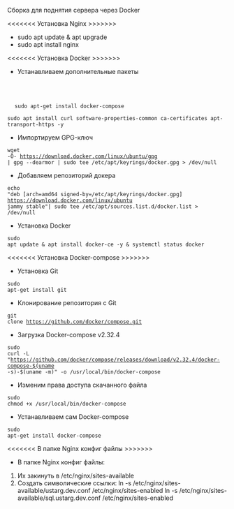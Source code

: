 Сборка для поднятия сервера через Docker

<<<<<<< Установка Nginx >>>>>>>

- sudo apt update & apt upgrade
- sudo apt install nginx

<<<<<<< Установка Docker >>>>>>>

- Устанавливаем дополнительные пакеты
  <div class="copyButton--6B33">
<pre class="core--x9b5">  

 
  <code class="hljs--Qdn- hljs language-undefined" data-highlighted="yes">sudo apt-get install docker-compose</code>
</pre>
 </div>
<code class="hljs--Qdn- hljs language-undefined" data-highlighted="yes">sudo apt install curl software-properties-common ca-certificates apt-transport-https -y
</code>

- Импортируем GPG-ключ

<code class="hljs--Qdn- hljs language-undefined" data-highlighted="yes">wget -O- https://download.docker.com/linux/ubuntu/gpg | gpg --dearmor | sudo tee /etc/apt/keyrings/docker.gpg > /dev/null
</code>

- Добавляем репозиторий докера

<code class="hljs--Qdn- hljs language-undefined" data-highlighted="yes">echo "deb [arch=amd64 signed-by=/etc/apt/keyrings/docker.gpg] https://download.docker.com/linux/ubuntu jammy stable"| sudo tee /etc/apt/sources.list.d/docker.list > /dev/null
</code>

- Установка Docker

<code class="hljs--Qdn- hljs language-undefined" data-highlighted="yes">sudo apt update & apt install docker-ce -y & systemctl status docker
</code>

<<<<<<< Установка Docker-compose >>>>>>>

- Установка Git

<code class="hljs--Qdn- hljs language-undefined" data-highlighted="yes">sudo apt-get install git
</code>

- Клонирование репозитория с Git

<code class="hljs--Qdn- hljs language-undefined" data-highlighted="yes">git clone https://github.com/docker/compose.git
</code>

- Загрузка Docker-compose v2.32.4

<code class="hljs--Qdn- hljs language-undefined" data-highlighted="yes">sudo curl -L "https://github.com/docker/compose/releases/download/v2.32.4/docker-compose-$(uname -s)-$(uname -m)" -o /usr/local/bin/docker-compose
</code>

- Изменим права доступа скачанного файла

<code class="hljs--Qdn- hljs language-undefined" data-highlighted="yes">sudo chmod +x /usr/local/bin/docker-compose
</code>

- Устанавливаем сам Docker-compose

<code class="hljs--Qdn- hljs language-undefined" data-highlighted="yes">sudo apt-get install docker-compose
</code>

<<<<<<< В папке Nginx конфиг файлы >>>>>>>

- В папке Nginx конфиг файлы:

1. Их закинуть в /etc/nginx/sites-available
2. Создать символические ссылки:
   ln -s /etc/nginx/sites-available/ustarg.dev.conf /etc/nginx/sites-enabled
   ln -s /etc/nginx/sites-available/sql.ustarg.dev.conf /etc/nginx/sites-enabled
